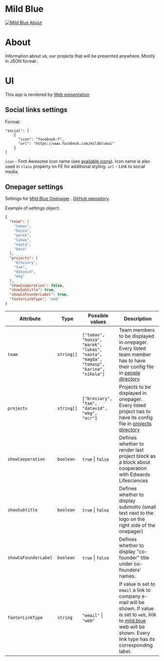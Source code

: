 # Mild Blue

[![Mild Blue About](https://github.com/mild-blue/about/blob/master/images/assets/readme_about.jpg?raw=true)](https://jobs.mild.blue/)

# About

Information about us, our projects that will be presented anywhere. Mostly in JSON format..

# UI
This app is rendered by [Web presentation](https://github.com/mild-blue/project-web-presentation/)

## Social links settings

Format:

```
"social": [
    {
      "icon": "facebook-f",
      "url": "https://www.facebook.com/mildblueai"
    }
]
```

`icon` - Font Awesome icon name (see [available icons](https://fontawesome.com/icons?d=gallery&m=free)). Icon name is
also used in `class` property on FE for additional styling.
`url` - Link to social media.

## Onepager settings

Settings for [Mild Blue Onepager](https://mild-blue.github.io/onepager/)
. [GitHub repository](https://github.com/mild-blue/onepager/).

Example of settings object:

```json
{
  "team": [
    "tomas",
    "honza",
    "marek",
    "lukas",
    "nasta",
    "beta"
  ],
  "projects": [
    "breviary",
    "txm",
    "datavid",
    "ekg"
  ],
  "showCooperation": false,
  "showSubtitle": true,
  "showCoFounderLabel": true,
  "footerLinkType": "web"
}
```

Attribute | Type | Possible values | Description
--- | --- | --- | ---
`team` | `string[]` | `["tomas", "honza", "marek", "lukas", "nasta", "magda", "tomasp", "karina", "nikola"]` | Team members to be displayed in onepager. Every listed team member has to have their config file in [people directory](https://github.com/mild-blue/about/tree/master/people)
`projects` | `string[]` | `["breviary", "txm", "datavid", "ekg", "ocr"]` | Projects to be displayed in onepager. Every listed project has to have its config file in [projects directory](https://github.com/mild-blue/about/tree/master/projects)
`showCooperation` | `boolean` | `true` &#124; `false` | Defines whether to render last project block as a block about cooperation with Edwards Lifesciences
`showSubtitle` | `boolean` | `true` &#124; `false` | Defines whether to display submotto (small text next to the logo on the right side of the onepager)
`showCoFounderLabel` | `boolean` | `true` &#124; `false` | Defines whether to display "co-founder" title under co-founders' names.
`footerLinkType` | `string` | `"email"` &#124; `"web"` | If value is set to `email` a link to company e-mail will be shown. If value is set to `web`, link to [mild.blue](https://mild.blue/) web will be shown. Every link type has its corresponding label.
